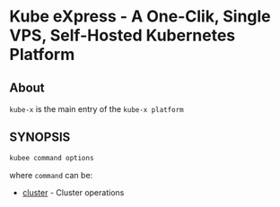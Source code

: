 # Kube eXpress - A One-Clik, Single VPS, Self-Hosted Kubernetes Platform


## About
`kube-x` is the main entry of the `kube-x platform`



## SYNOPSIS

```bash
kubee command options
```

where `command` can be:

* [cluster](kubee-cluster.md) - Cluster operations